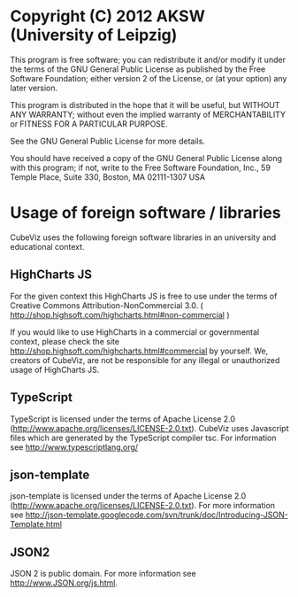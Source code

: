# Copyright (C) 2012 AKSW (University of Leipzig)

This program is free software; you can redistribute it and/or modify it under
the terms of the GNU General Public License as published by the Free Software
Foundation; either version 2 of the License, or (at your option) any later version.

This program is distributed in the hope that it will be useful, but WITHOUT ANY WARRANTY;
without even the implied warranty of MERCHANTABILITY or FITNESS FOR A PARTICULAR PURPOSE.

See the GNU General Public License for more details.

You should have received a copy of the GNU General Public License along with this program;
if not, write to the Free Software Foundation, Inc., 59 Temple Place, Suite 330, Boston, MA 02111-1307 USA

# Usage of foreign software / libraries

CubeViz uses the following foreign software libraries in an university and educational context.

## HighCharts JS

For the given context this HighCharts JS is free to use under the terms of Creative Commons Attribution-NonCommercial 3.0. 
( http://shop.highsoft.com/highcharts.html#non-commercial )

If you would like to use HighCharts in a commercial or governmental context, please check
the site http://shop.highsoft.com/highcharts.html#commercial by yourself. We, creators of CubeViz, 
are not be responsible for any illegal or unauthorized usage of HighCharts JS.

## TypeScript 

TypeScript is licensed under the terms of Apache License 2.0 (http://www.apache.org/licenses/LICENSE-2.0.txt). 
CubeViz uses Javascript files which are generated by the TypeScript compiler tsc. For information see 
http://www.typescriptlang.org/

## json-template 

json-template is licensed under the terms of Apache License 2.0 (http://www.apache.org/licenses/LICENSE-2.0.txt). 
For more information see http://json-template.googlecode.com/svn/trunk/doc/Introducing-JSON-Template.html

## JSON2 

JSON 2 is public domain. For more information see http://www.JSON.org/js.html.
